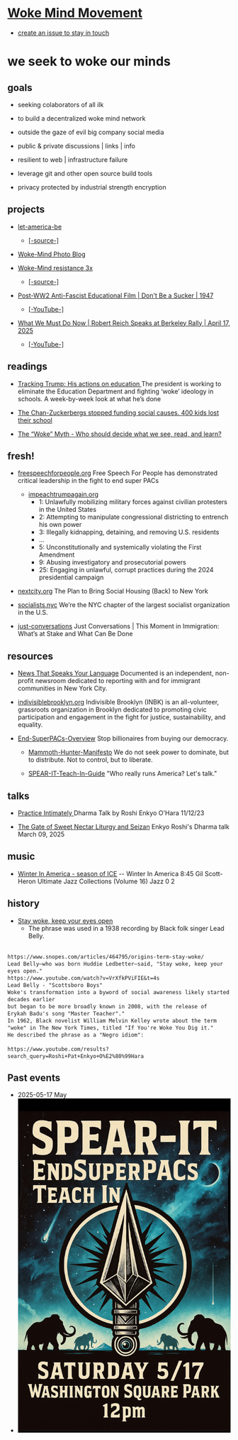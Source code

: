 # [Woke Mind Movement](https://github.com/Woke-Mind/Movement)

- [create an issue to stay in touch](./how/onboard.md)

# we seek to woke our minds

## goals

- seeking colaborators of all ilk

- to build a decentralized woke mind network

- outside the gaze of evil big company social media

- public & private discussions | links | info

- resilient to web | infrastructure failure

- leverage git and other open source build tools

- privacy protected by industrial strength encryption

## projects

- [let-america-be](https://jht9629-nyu.github.io/let-america-be/src/qrcode/?group=s1)

  - [[-source-]](https://github.com/jht9629-nyu/let-america-be.git)

- [Woke-Mind Photo Blog](https://woke-mind-photo-blog.vercel.app/grid)

- [Woke-Mind resistance 3x](https://jht9629-nyu.github.io/resistance-3x/src/index-2.html)

  - [[-source-]](https://github.com/Woke-Mind/resistance-3x.git)

- [Post-WW2 Anti-Fascist Educational Film | Don't Be a Sucker | 1947](https://molab-itp.github.io/p5moLibrary/src/demo/mo-videoplayer/?playlist=8K6-cEAJZlE)

  - [[-YouTube-]](https://www.youtube.com/watch?]v=8K6-cEAJZlE)

- [What We Must Do Now | Robert Reich Speaks at Berkeley Rally | April 17, 2025](https://molab-itp.github.io/p5moLibrary/src/demo/mo-videoplayer/?playlist=ge5wsaTpuz8)
  - [[-YouTube-]](https://www.youtube.com/watch?v=ge5wsaTpuz8)

## readings

- [Tracking Trump: His actions on education ](https://hechingerreport.org/tracking-trump-his-actions-on-education) The president is working to eliminate the Education Department and fighting ‘woke’ ideology in schools. A week-by-week look at what he’s done

- [The Chan-Zuckerbergs stopped funding social causes. 400 kids lost their school](https://www.washingtonpost.com/technology/2025/06/29/mark-zuckerberg-priscilla-chan-school-closure/)

<!-- - [whimsyload](http://whimsyload.com/about-rodney/) -->

- [The “Woke” Myth - Who should decide what we see, read, and learn?](https://open.substack.com/pub/robertreich/p/who-decides-what-we-know-and-learn)


## fresh!

- [freespeechforpeople.org](https://freespeechforpeople.org/challenging-super-pacs/) Free Speech For People has demonstrated critical leadership in the fight to end super PACs
  - [impeachtrumpagain.org](https://www.impeachtrumpagain.org/)
    - 1: Unlawfully mobilizing military forces against civilian protesters in the United States
    - 2: Attempting to manipulate congressional districting to entrench his own power
    - 3: Illegally kidnapping, detaining, and removing U.S. residents
    - ...
    - 5: Unconstitutionally and systemically violating the First Amendment
    - 9: Abusing investigatory and prosecutorial powers
    - 25: Engaging in unlawful, corrupt practices during the 2024 presidential campaign

- [nextcity.org](https://nextcity.org/features/the-plan-to-bring-social-housing-back-to-new-york) The Plan to Bring Social Housing (Back) to New York

- [socialists.nyc](https://socialists.nyc/) We’re the NYC chapter of the largest socialist organization in the U.S.

- [just-conversations](https://www.bklynlibrary.org/calendar/just-conversations-moment-center-for-brooklyn-20250915-0630pm) Just Conversations | This Moment in Immigration: What’s at Stake and What Can Be Done

## resources

- [News That Speaks Your Language](https://documentedny.com/) Documented is an independent, non-profit newsroom dedicated to reporting with and for immigrant communities in New York City.

- [indivisiblebrooklyn.org](https://indivisiblebrooklyn.org/) Indivisible Brooklyn (INBK) is an all-volunteer, grassroots organization in Brooklyn dedicated to promoting civic participation and engagement in the fight for justice, sustainability, and equality.

- [End-SuperPACs-Overview](spearit/End-SuperPACs-Overview.pdf) Stop billionaires from buying our democracy.

  - [Mammoth-Hunter-Manifesto](spearit/Mammoth-Hunter-Manifesto.pdf) We do not seek power to dominate, but to distribute. Not to control, but to liberate.
  
  - [SPEAR-IT-Teach-In-Guide](spearit/SPEAR-IT-Teach-In-Guide.pdf) "Who really runs America? Let's talk."

## talks

- [Practice Intimately ](https://www.youtube.com/watch?v=evrbqpSiY4g) Dharma Talk by Roshi Enkyo O'Hara 11/12/23

- [The Gate of Sweet Nectar Liturgy and Seizan](https://www.youtube.com/watch?v=zj91wwZH9qM) Enkyo Roshi's Dharma talk March 09, 2025

## music

- [Winter In America - season of ICE](https://music.apple.com/us/album/winter-in-america/308127684?i=308127738)
  -- Winter In America 8:45 Gil Scott-Heron Ultimate Jazz Collections (Volume 16) Jazz 0 2

## history

- [Stay woke, keep your eyes open](https://www.snopes.com/articles/464795/origins-term-stay-woke/)
  - The phrase was used in a 1938 recording by Black folk singer Lead Belly.

```

https://www.snopes.com/articles/464795/origins-term-stay-woke/
Lead Belly—who was born Huddie Ledbetter—said, "Stay woke, keep your eyes open."
https://www.youtube.com/watch?v=VrXfkPViFIE&t=4s
Lead Belly - "Scottsboro Boys"
Woke's transformation into a byword of social awareness likely started decades earlier
but began to be more broadly known in 2008, with the release of
Erykah Badu's song "Master Teacher"."
In 1962, Black novelist William Melvin Kelley wrote about the term "woke" in The New York Times, titled "If You're Woke You Dig it."
He described the phrase as a "Negro idiom":

https://www.youtube.com/results?search_query=Roshi+Pat+Enkyo+O%E2%80%99Hara

```

## Past events

- 2025-05-17 May
- ![Spearit May 17 Flyer.jpeg](spearit/Spearit-May-17-Flyer.jpeg)
